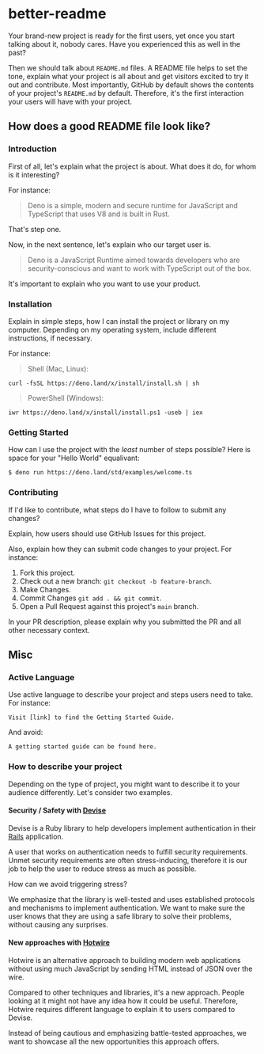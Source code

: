 # better-readme

Your brand-new project is ready for the first users, yet once you start talking about it, nobody cares. Have you experienced this as well in the past?

Then we should talk about `README.md` files. A README file helps to set the tone, explain what your project is all about and get visitors excited to try it out and contribute. Most importantly, GitHub by default shows the contents of your project's `README.md` by default.
Therefore, it's the first interaction your users will have with your project.

## How does a good README file look like?

### Introduction

First of all, let's explain what the project is about. What does it do, for whom is it interesting?

For instance:

> Deno is a simple, modern and secure runtime for JavaScript and TypeScript that uses V8 and is built in Rust.

That's step one.

Now, in the next sentence, let's explain who our target user is.

> Deno is a JavaScript Runtime aimed towards developers who are security-conscious and want to work with TypeScript out of the box.

It's important to explain who you want to use your product.

### Installation

Explain in simple steps, how I can install the project or library on my computer. Depending on my operating system, include different instructions, if necessary.

For instance:

> Shell (Mac, Linux):

`curl -fsSL https://deno.land/x/install/install.sh | sh`

> PowerShell (Windows):

`iwr https://deno.land/x/install/install.ps1 -useb | iex`

### Getting Started

How can I use the project with the *least* number of steps possible? Here is space for your "Hello World" equalivant:

`$ deno run https://deno.land/std/examples/welcome.ts`

### Contributing

If I'd like to contribute, what steps do I have to follow to submit any changes?

Explain, how users should use GitHub Issues for this project.

Also, explain how they can submit code changes to your project. For instance:

1. Fork this project.
2. Check out a new branch: `git checkout -b feature-branch`.
3. Make Changes.
4. Commit Changes `git add . && git commit`.
5. Open a Pull Request against this project's `main` branch.

In your PR description, please explain why you submitted the PR and all other necessary context.


## Misc

### Active Language

Use active language to describe your project and steps users need to take. For instance:

```
Visit [link] to find the Getting Started Guide.
```

And avoid:

```
A getting started guide can be found here.
```

### How to describe your project

Depending on the type of project, you might want to describe it to your audience differently. Let's consider two examples.

#### Security / Safety with [Devise](https://github.com/heartcombo/devise)

Devise is a Ruby library to help developers implement authentication in their [Rails](https://rubyonrails.org/) application.

A user that works on authentication needs to fulfill security requirements. Unmet security requirements are often stress-inducing, therefore it is our job to help the user to reduce stress as much as possible.

How can we avoid triggering stress?

We emphasize that the library is well-tested and uses established protocols and mechanisms to implement authentication.
We want to make sure the user knows that they are using a safe library to solve their problems, without causing any surprises.

#### New approaches with [Hotwire](https://hotwire.dev)

Hotwire is an alternative approach to building modern web applications without using much JavaScript by sending HTML instead of JSON over the wire.

Compared to other techniques and libraries, it's a new approach. People looking at it might not have any idea how it could be useful.
Therefore, Hotwire requires different language to explain it to users compared to Devise.

Instead of being cautious and emphasizing battle-tested approaches, we want to showcase all the new opportunities this approach offers.

